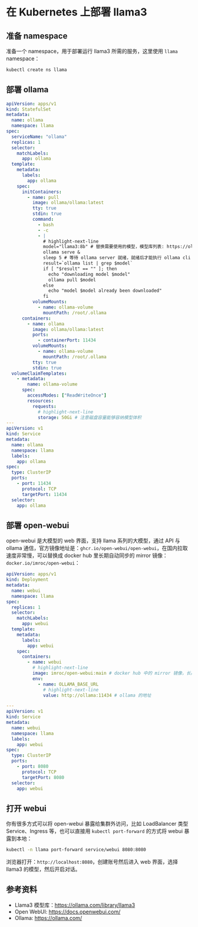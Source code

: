 # 在 Kubernetes 上部署 llama3

## 准备 namespace

准备一个 namespace，用于部署运行 llama3 所需的服务，这里使用 `llama` namespace：

```bash
kubectl create ns llama
```

## 部署 ollama

```yaml showLineNumbers
apiVersion: apps/v1
kind: StatefulSet
metadata:
  name: ollama
  namespace: llama
spec:
  serviceName: "ollama"
  replicas: 1
  selector:
    matchLabels:
      app: ollama
  template:
    metadata:
      labels:
        app: ollama
    spec:
      initContainers:
        - name: pull
          image: ollama/ollama:latest
          tty: true
          stdin: true
          command:
            - bash
            - -c
            - |
              # highlight-next-line
              model="llama3:8b" # 替换需要使用的模型，模型库列表: https://ollama.com/library/llama3
              ollama serve &
              sleep 5 # 等待 ollama server 就绪，就绪后才能执行 ollama cli 工具的命令
              result=`ollama list | grep $model`
              if [ "$result" == "" ]; then
                echo "downloading model $model"
                ollama pull $model
              else
                echo "model $model already been downloaded"
              fi
          volumeMounts:
            - name: ollama-volume
              mountPath: /root/.ollama
      containers:
        - name: ollama
          image: ollama/ollama:latest
          ports:
            - containerPort: 11434
          volumeMounts:
            - name: ollama-volume
              mountPath: /root/.ollama
          tty: true
          stdin: true
  volumeClaimTemplates:
    - metadata:
        name: ollama-volume
      spec:
        accessModes: ["ReadWriteOnce"]
        resources:
          requests:
            # highlight-next-line
            storage: 50Gi # 注意磁盘容量能够容纳模型体积
---
apiVersion: v1
kind: Service
metadata:
  name: ollama
  namespace: llama
  labels:
    app: ollama
spec:
  type: ClusterIP
  ports:
    - port: 11434
      protocol: TCP
      targetPort: 11434
  selector:
    app: ollama
```

## 部署 open-webui

open-webui 是大模型的 web 界面，支持 llama 系列的大模型，通过 API 与 ollama 通信，官方镜像地址是：`ghcr.io/open-webui/open-webui`，在国内拉取速度非常慢，可以替换成 docker hub 里长期自动同步的 mirror 镜像：`docker.io/imroc/open-webui`：

```yaml showLineNumbers
apiVersion: apps/v1
kind: Deployment
metadata:
  name: webui
  namespace: llama
spec:
  replicas: 1
  selector:
    matchLabels:
      app: webui
  template:
    metadata:
      labels:
        app: webui
    spec:
      containers:
        - name: webui
          # highlight-next-line
          image: imroc/open-webui:main # docker hub 中的 mirror 镜像，长期自动同步，可放心使用
          env:
            - name: OLLAMA_BASE_URL
              # highlight-next-line
              value: http://ollama:11434 # ollama 的地址

---
apiVersion: v1
kind: Service
metadata:
  name: webui
  namespace: llama
  labels:
    app: webui
spec:
  type: ClusterIP
  ports:
    - port: 8080
      protocol: TCP
      targetPort: 8080
  selector:
    app: webui
```

## 打开 webui

你有很多方式可以将 open-webui 暴露给集群外访问，比如 LoadBalancer 类型 Service、Ingress 等，也可以直接用 `kubectl port-forward` 的方式将 webui 暴露到本地：

```bash
kubectl -n llama port-forward service/webui 8080:8080
```

浏览器打开：`http://localhost:8080`，创建账号然后进入 web 界面，选择 llama3 的模型，然后开启对话。

## 参考资料

* Llama3 模型库：https://ollama.com/library/llama3
* Open WebUI: https://docs.openwebui.com/
* Ollama: https://ollama.com/
